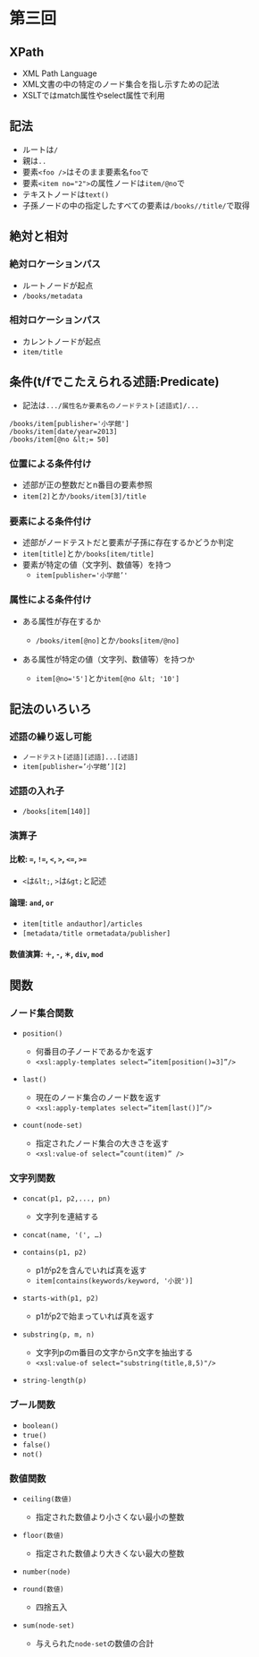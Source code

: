 # 第三回

## XPath

- XML Path Language
- XML文書の中の特定のノード集合を指し示すための記法
- XSLTではmatch属性やselect属性で利用

## 記法

- ルートは`/`
- 親は`..`
- 要素`<foo />`はそのまま要素名`foo`で
- 要素`<item no="2">`の属性ノードは`item/@no`で
- テキストノードは`text()`
- 子孫ノードの中の指定したすべての要素は`/books//title/`で取得

## 絶対と相対

### 絶対ロケーションパス

- ルートノードが起点
- `/books/metadata`

### 相対ロケーションパス

- カレントノードが起点
- `item/title`

## 条件(t/fでこたえられる述語:Predicate)

- 記法は`.../属性名か要素名のノードテスト[述語式]/...`

```xpath
/books/item[publisher='小学館']
/books/item[date/year=2013]
/books/item[@no &lt;= 50]
```

### 位置による条件付け

- 述部が正の整数だとn番目の要素参照
- `item[2]`とか`/books/item[3]/title`

### 要素による条件付け

- 述部がノードテストだと要素が子孫に存在するかどうか判定
- `item[title]`とか`/books[item/title]`
- 要素が特定の値（文字列、数値等）を持つ
  - `item[publisher='小学館’'`

### 属性による条件付け

- ある属性が存在するか
  - `/books/item[@no]`とか`/books[item/@no]`

- ある属性が特定の値（文字列、数値等）を持つか
  - `item[@no='5']`とか`item[@no &lt; '10']`

## 記法のいろいろ

### 述語の繰り返し可能

- `ノードテスト[述語][述語]...[述語]`
- `item[publisher=’小学館’][2]`

### 述語の入れ子

- `/books[item[140]]`

### 演算子

#### 比較: `=`, `!=`, `<`, `>`, `<=`, `>=`

- `<`は`&lt;`, `>`は`&gt;`と記述

#### 論理: `and`, `or`

- `item[title andauthor]/articles`
- `[metadata/title ormetadata/publisher]`

#### 数値演算: `＋`, `-`, `＊`, `div`, `mod`

## 関数

### ノード集合関数

- `position()`
  - 何番目の子ノードであるかを返す
  - `<xsl:apply-templates select=”item[position()=3]”/>`

- `last()`
  - 現在のノード集合のノード数を返す
  - `<xsl:apply-templates select=”item[last()]”/>`

- `count(node-set)`
  - 指定されたノード集合の大きさを返す
  - `<xsl:value-of select=”count(item)” />`

### 文字列関数

- `concat(p1, p2,..., pn)`
  - 文字列を連結する

- `concat(name, '(', …)`
- `contains(p1, p2)`
  - p1がp2を含んでいれば真を返す
  - `item[contains(keywords/keyword, '小説')]`

- `starts-with(p1, p2)`
  - p1がp2で始まっていれば真を返す

- `substring(p, m, n)`
  - 文字列pのm番目の文字からn文字を抽出する
  - `<xsl:value-of select="substring(title,8,5)"/>`

- `string-length(p)`

### ブール関数

- `boolean()`
- `true()`
- `false()`
- `not()`

### 数値関数

- `ceiling(数値)`
  - 指定された数値より小さくない最小の整数

- `floor(数値)`
  - 指定された数値より大きくない最大の整数

- `number(node)`

- `round(数値)`
  - 四捨五入

- `sum(node-set)`
  - 与えられた`node-set`の数値の合計
